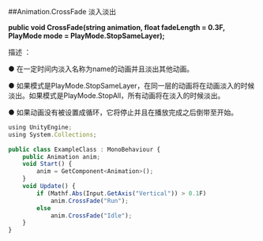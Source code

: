 ##Animation.CrossFade 淡入淡出

**public void CrossFade(string animation, float fadeLength = 0.3F, PlayMode mode = PlayMode.StopSameLayer);**

描述 ： 

● 在一定时间内淡入名称为name的动画并且淡出其他动画。

● 如果模式是PlayMode.StopSameLayer，在同一层的动画将在动画淡入的时候淡出。如果模式是PlayMode.StopAll，所有动画将在淡入的时候淡出。

● 如果动画没有被设置成循环，它将停止并且在播放完成之后倒带至开始。

```javascript
using UnityEngine;
using System.Collections;
 
public class ExampleClass : MonoBehaviour {
    public Animation anim;
    void Start() {
        anim = GetComponent<Animation>();
    }
    void Update() {
        if (Mathf.Abs(Input.GetAxis("Vertical")) > 0.1F)
            anim.CrossFade("Run");
        else
            anim.CrossFade("Idle");
    }
}
```